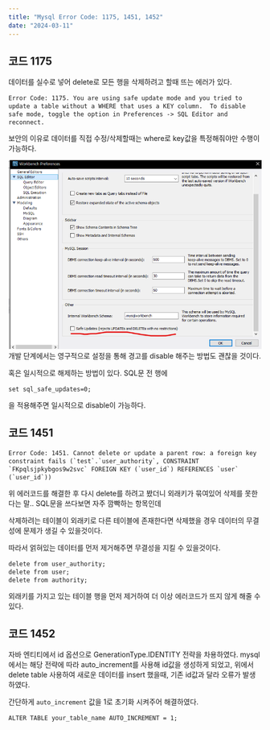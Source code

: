 ```yaml
---
title: "Mysql Error Code: 1175, 1451, 1452"
date: "2024-03-11"
---
```

## 코드 1175
데이터를 실수로 넣어 delete로 모든 행을 삭제하려고 할때 뜨는 에러가 있다.

```
Error Code: 1175. You are using safe update mode and you tried to update a table without a WHERE that uses a KEY column.  To disable safe mode, toggle the option in Preferences -> SQL Editor and reconnect.
```

보안의 이유로 데이터를 직접 수정/삭제할때는 where로 key값을 특정해줘야만 수행이 가능하다.

![alt text](image-3.png)
개발 단계에서는 영구적으로 설정을 통해 경고를 disable 해주는 방법도 괜찮을 것이다.

혹은 일시적으로 해제하는 방법이 있다.
SQL문 전 행에
```
set sql_safe_updates=0;
```
을 적용해주면 일시적으로 disable이 가능하다.

## 코드 1451

```
Error Code: 1451. Cannot delete or update a parent row: a foreign key constraint fails (`test`.`user_authority`, CONSTRAINT `FKpqlsjpkybgos9w2svc` FOREIGN KEY (`user_id`) REFERENCES `user` (`user_id`))
```

위 에러코드를 해결한 후 다시 delete를 하려고 봤더니 외래키가 묶여있어 삭제를 못한다는 말.. SQL문을 쓰다보면 자주 깜빡하는 항목인데   

삭제하려는 테이블이 외래키로 다른 테이블에 존재한다면 삭제했을 경우 데이터의 무결성에 문제가 생길 수 있을것이다.

따라서 얽혀있는 데이터를 먼저 제거해주면 무결성을 지킬 수 있을것이다.

```
delete from user_authority;
delete from user;
delete from authority;
```

외래키를 가지고 있는 테이블 행을 먼저 제거하여 더 이상 에러코드가 뜨지 않게 해줄 수 있다.

## 코드 1452
자바 엔티티에서 id 옵션으로 GenerationType.IDENTITY 전략을 차용하였다. mysql에서는 해당 전략에 따라 auto_increment를 사용해 id값을 생성하게 되었고, 위에서 delete table 사용하여 새로운 데이터를 insert 했을때, 기존 id값과 달라 오류가 발생하였다.

간단하게 `auto_increment` 값을 1로 초기화 시켜주어 해결하였다.

```
ALTER TABLE your_table_name AUTO_INCREMENT = 1;
```